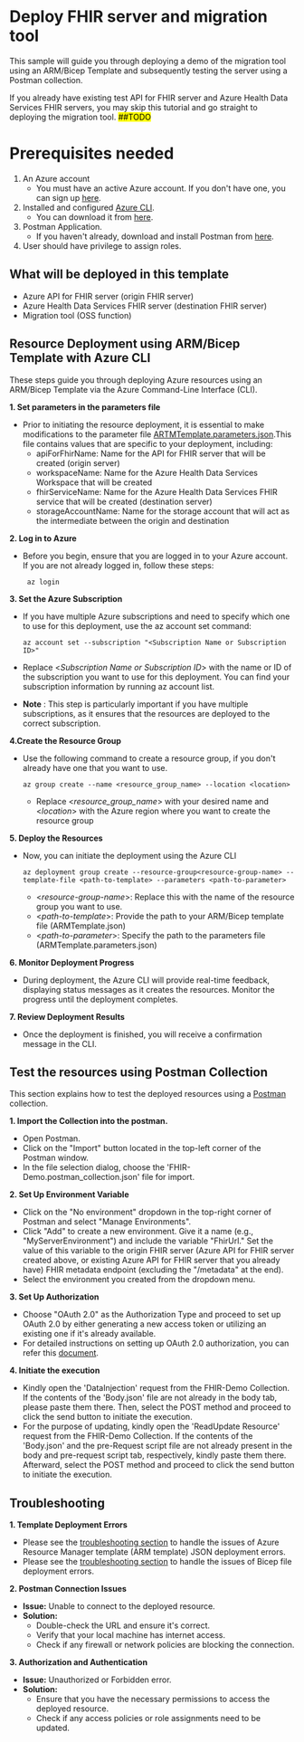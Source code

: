# Deploy FHIR server and migration tool
This sample will guide you through deploying a demo of the migration tool using an ARM/Bicep Template and subsequently testing the server using a Postman collection.

If you already have existing test API for FHIR server and Azure Health Data Services FHIR servers, you may skip this tutorial and go straight to deploying the migration tool. <mark>##TODO</mark>

# Prerequisites needed
1. An Azure account
    - You must have an active Azure account. If you don't have one, you can sign up [here](https://azure.microsoft.com/en-us/free/).
2. Installed and configured [Azure CLI](https://learn.microsoft.com/en-us/cli/azure/what-is-azure-cli).
    - You can download it from [here](https://aka.ms//installazurecli).
3. Postman Application.
    - If you haven't already, download and install Postman from [here](https://www.postman.com/downloads/).
4. User should have privilege to assign roles.

## What will be deployed in this template
* Azure API for FHIR server (origin FHIR server)
* Azure Health Data Services FHIR server (destination FHIR server)
* Migration tool (OSS function)

## Resource Deployment using ARM/Bicep Template with Azure CLI
These steps guide you through deploying Azure resources using an ARM/Bicep Template via the Azure Command-Line Interface (CLI).

**1. Set parameters in the parameters file**
* Prior to initiating the resource deployment, it is essential to make modifications to the parameter file [ARTMTemplate.parameters.json](/infra/Demo/ARMTemplate.parameters.json).This file contains values that are specific to your deployment, including:
  * apiForFhirName: Name for the API for FHIR server that will be created (origin server)
  * workspaceName: Name for the Azure Health Data Services Workspace that will be created
  * fhirServiceName: Name for the Azure Health Data Services FHIR service that will be created (destination server)
  * storageAccountName: Name for the storage account that will act as the intermediate between the origin and destination

**2. Log in to Azure**
- Before you begin, ensure that you are logged in to your Azure account. If you are not already logged in, follow these steps:
    ```
     az login
    ```
**3. Set the Azure Subscription**
- If you have multiple Azure subscriptions and need to specify which one to use for this deployment, use the az account set command:
    ```
    az account set --subscription "<Subscription Name or Subscription ID>"
    ```
- Replace <*Subscription Name or Subscription ID*> with the name or ID of the subscription you want to use for this deployment. You can find your subscription information by running az account list.

- **Note** : This step is particularly important if you have multiple subscriptions, as it ensures that the resources are deployed to the correct subscription.

**4.Create the Resource Group**

- Use the following command to create a resource group, if you don't already have one that you want to use.
    ```
    az group create --name <resource_group_name> --location <location>
    ```
  - Replace <*resource_group_name*> with your desired name  and <*location*> with the Azure region where you want to create the resource group

**5. Deploy the Resources** 
- Now, you can initiate the deployment using the Azure CLI
    ```
    az deployment group create --resource-group<resource-group-name> --template-file <path-to-template> --parameters <path-to-parameter>
    ```
    - <*resource-group-name*>: Replace this with the name of the resource group you want to use.
    - <*path-to-template*>: Provide the path to your ARM/Bicep template file (ARMTemplate.json)
    - <*path-to-parameter*>: Specify the path to the parameters file (ARMTemplate.parameters.json)

**6. Monitor Deployment Progress**
- During deployment, the Azure CLI will provide real-time feedback, displaying status messages as it creates the resources. Monitor the progress until the deployment completes.

**7. Review Deployment Results**
- Once the deployment is finished, you will receive a confirmation message in the CLI.

## Test the resources using Postman Collection
This section explains how to test the deployed resources using a [Postman](https://www.postman.com/downloads/) collection.

**1. Import the Collection into the postman.**
- Open Postman. 
- Click on the "Import" button located in the top-left corner of the Postman window.
- In the file selection dialog, choose the 'FHIR-Demo.postman_collection.json' file for import.

**2. Set Up Environment Variable**
- Click on the "No environment" dropdown in the top-right corner of Postman and select "Manage Environments".
- Click "Add" to create a new environment. Give it a name (e.g., "MyServerEnvironment") and include the variable "FhirUrl." Set the value of this variable to the origin FHIR server (Azure API for FHIR server created above, or existing Azure API for FHIR server that you already have) FHIR metadata endpoint (excluding the "/metadata" at the end).
- Select the environment you created from the dropdown menu.

**3. Set Up Authorization**
- Choose "OAuth 2.0" as the Authorization Type and proceed to set up OAuth 2.0 by either generating a new access token or utilizing an existing one if it's already available.
- For detailed instructions on setting up OAuth 2.0 authorization, you can refer this [document](https://github.com/Azure-Samples/azure-health-data-and-ai-samples/tree/main/samples/sample-postman-queries).

**4. Initiate the execution**
- Kindly open the 'DataInjection' request from the FHIR-Demo Collection. If the contents of the 'Body.json' file are not already in the body tab, please paste them there. Then, select the POST method and proceed to click the send button to initiate the execution.
- For the purpose of updating, kindly open the 'ReadUpdate Resource' request from the FHIR-Demo Collection. If the contents of the 'Body.json' and the pre-Request script file are not already present in the body and pre-request script tab, respectively, kindly paste them there. Afterward, select the POST method and proceed to click the send button to initiate the execution.

## Troubleshooting
**1. Template Deployment Errors**
- Please see the [troubleshooting section](https://learn.microsoft.com/en-us/azure/azure-resource-manager/troubleshooting/quickstart-troubleshoot-arm-deployment?tabs=azure-cli) to handle the issues of Azure Resource Manager template (ARM template) JSON deployment errors.
-  Please see the [troubleshooting section](https://learn.microsoft.com/en-us/azure/azure-resource-manager/troubleshooting/quickstart-troubleshoot-bicep-deployment?tabs=azure-cli) to handle the issues of Bicep file deployment errors.

**2. Postman Connection Issues**
- **Issue:** Unable to connect to the deployed resource.
- **Solution:**
    -   Double-check the URL and ensure it's correct.
    - Verify that your local machine has internet access.
    - Check if any firewall or network policies are blocking the connection.

**3. Authorization and Authentication**
- **Issue:** Unauthorized or Forbidden error.
- **Solution:**
    - Ensure that you have the necessary permissions to access the deployed resource.
    - Check if any access policies or role assignments need to be updated.




